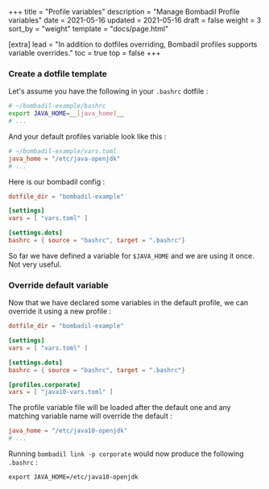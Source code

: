 +++
title = "Profile variables"
description = "Manage Bombadil Profile variables"
date = 2021-05-16
updated = 2021-05-16
draft = false
weight = 3
sort_by = "weight"
template = "docs/page.html"

[extra]
lead = "In addition to dotfiles overriding, Bombadil profiles supports variable overrides."
toc = true
top = false
+++

### Create a dotfile template

Let's assume you have the following in your `.bashrc` dotfile :

```bash
# ~/bombadil-example/bashrc
export JAVA_HOME=__[java_home]__
# ...
```

And your default profiles variable look like this : 

```toml
# ~/bombadil-example/vars.toml
java_home = "/etc/java-openjdk"
# ...
```

Here is our bombadil config : 
```toml
dotfile_dir = "bombadil-example"

[settings]
vars = [ "vars.toml" ]

[settings.dots]
bashrc = { source = "bashrc", target = ".bashrc"}
```

So far we have defined a variable for `$JAVA_HOME` and we are using it once. 
Not very useful. 

### Override default variable

Now that we have declared some variables in the default profile, we can override it using a new profile : 

```toml
dotfile_dir = "bombadil-example"

[settings]
vars = [ "vars.toml" ]

[settings.dots]
bashrc = { source = "bashrc", target = ".bashrc"}

[profiles.corporate]
vars = [ "java10-vars.toml" ]
```

The profile variable file will be loaded after the default one and any matching variable name will override the default :   

```toml
java_home = "/etc/java10-openjdk"
# ...
```

Running `bombadil link -p corporate` would now produce the following `.bashrc` :
```shell script
export JAVA_HOME=/etc/java10-openjdk
```